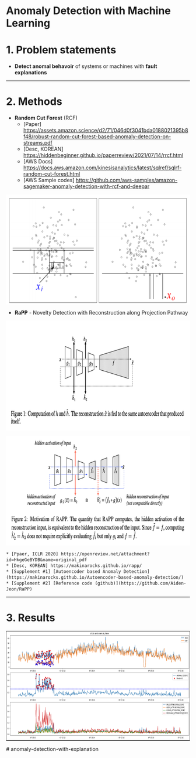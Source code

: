 # Anomaly Detection with Machine Learning

# 1. Problem statements
- **Detect anomal behavoir** of systems or machines with **fault explanations**

- - -

# 2. Methods
- **Random Cut Forest** (RCF) <br>
    * [Paper] https://assets.amazon.science/d2/71/046d0f3041bda0188021395b8f48/robust-random-cut-forest-based-anomaly-detection-on-streams.pdf
    * [Desc, KOREAN] https://hiddenbeginner.github.io/paperreview/2021/07/14/rrcf.html
    * [AWS Docs] https://docs.aws.amazon.com/kinesisanalytics/latest/sqlref/sqlrf-random-cut-forest.html  <br>
    * [AWS Sample codes] https://github.com/aws-samples/amazon-sagemaker-anomaly-detection-with-rcf-and-deepar
    

<p align="center">
    <img src="imgs/rcf-isolation.png" width="1100" height="300" style="display: block; margin: 0 auto"/>
</p>

- **RaPP** - Novelty Detection with Reconstruction along Projection Pathway <br>
<p align="center">
    <img src="imgs/rapp-f1.png" width="1100" height="300" style="display: block; margin: 0 auto"/>
</p>
<p align="center">
    <img src="imgs/rapp-f2.png" width="1100" height="300" style="display: block; margin: 0 auto"/>
</p>

    * [Ppaer, ICLR 2020] https://openreview.net/attachment?id=HkgeGeBYDB&name=original_pdf
    * [Desc, KOREAN] https://makinarocks.github.io/rapp/
    * [Supplement #1] [Autoencoder based Anomaly Detection](https://makinarocks.github.io/Autoencoder-based-anomaly-detection/)
    * [Supplement #2] [Reference code (github)](https://github.com/Aiden-Jeon/RaPP)

- - -

# 3. Results

<p align="center">
    <img src="imgs/rapp-explanation.png" width="1100" height="300" style="display: block; margin: 0 auto"/>
</p>
# anomaly-detection-with-explanation
